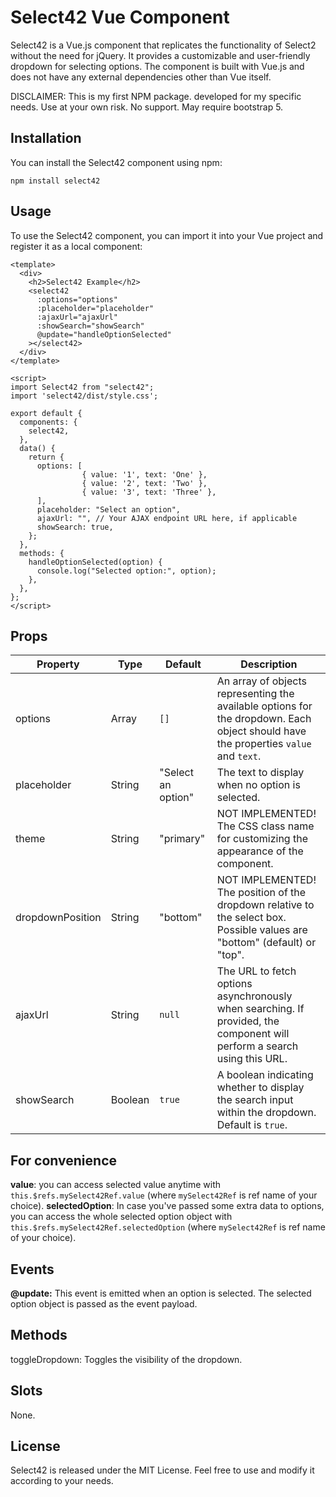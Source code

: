 # Select42 Vue Component

Select42 is a Vue.js component that replicates the functionality of Select2 without the need for jQuery. It provides a customizable and user-friendly dropdown for selecting options. The component is built with Vue.js and does not have any external dependencies other than Vue itself.

DISCLAIMER: This is my first NPM package. developed for my specific needs. Use at your own risk. No support. May require bootstrap 5.

## Installation
You can install the Select42 component using npm:
```
npm install select42
```

## Usage
To use the Select42 component, you can import it into your Vue project and register it as a local component:
```
<template>
  <div>
    <h2>Select42 Example</h2>
    <select42
      :options="options"
      :placeholder="placeholder"
      :ajaxUrl="ajaxUrl"
      :showSearch="showSearch"
      @update="handleOptionSelected"
    ></select42>
  </div>
</template>

<script>
import Select42 from "select42";
import 'select42/dist/style.css';

export default {
  components: {
    select42,
  },
  data() {
    return {
      options: [
                { value: '1', text: 'One' },
                { value: '2', text: 'Two' },
                { value: '3', text: 'Three' },
      ],
      placeholder: "Select an option",
      ajaxUrl: "", // Your AJAX endpoint URL here, if applicable
      showSearch: true,
    };
  },
  methods: {
    handleOptionSelected(option) {
      console.log("Selected option:", option);
    },
  },
};
</script>
```

## Props
| Property        | Type    | Default           | Description                                                                                                                                                            |
|-----------------|---------|-------------------|------------------------------------------------------------------------------------------------------------------------------------------------------------------------|
| options         | Array   | `[]`              | An array of objects representing the available options for the dropdown. Each object should have the properties `value` and `text`.                                    |
| placeholder     | String  | "Select an option"| The text to display when no option is selected.                                                                                                                        |
| theme           | String  | "primary"         | NOT IMPLEMENTED! The CSS class name for customizing the appearance of the component.                                                                                   |
| dropdownPosition| String  | "bottom"          | NOT IMPLEMENTED! The position of the dropdown relative to the select box. Possible values are "bottom" (default) or "top".                                             |
| ajaxUrl         | String  | `null`            | The URL to fetch options asynchronously when searching. If provided, the component will perform a search using this URL.                                               |
| showSearch      | Boolean | `true`            | A boolean indicating whether to display the search input within the dropdown. Default is `true`.                                                                       |

## For convenience
**value**: you can access selected value anytime with `this.$refs.mySelect42Ref.value` (where `mySelect42Ref` is ref name of your choice).
**selectedOption**: In case you've passed some extra data to options, you can access the whole selected option object with `this.$refs.mySelect42Ref.selectedOption` (where `mySelect42Ref` is ref name of your choice).

## Events
**@update:** This event is emitted when an option is selected. The selected option object is passed as the event payload.

## Methods
toggleDropdown: Toggles the visibility of the dropdown.

## Slots
None.

## License
Select42 is released under the MIT License. Feel free to use and modify it according to your needs.
